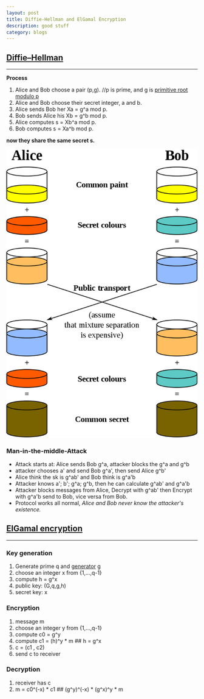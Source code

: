 ```yaml
---
layout: post
title: Diffie-Hellman and ElGamal Encryption
description: good stuff
category: blogs
---
```


## [Diffie–Hellman](https://en.wikipedia.org/wiki/Diffie%E2%80%93Hellman_key_exchange)
-----------------

**Process**
1. Alice and Bob choose a pair (p,g).    //p is prime, and g is [primitive root modulo p](https://en.wikipedia.org/wiki/Primitive_root_modulo_n)
2. Alice and Bob choose their secret integer, a and b.
3. Alice sends Bob her Xa = g^a mod p.
4. Bob sends Alice his Xb = g^b mod p.
5. Alice computes s = Xb^a mod p.
6. Bob computes s = Xa^b mod p.

**now they share the same secret s.**

![alter text](../../resources/postImage/DiffieHellman/800px-Diffie-Hellman_Key_Exchange.svg.png)

### Man-in-the-middle-Attack
+ Attack starts at: Alice sends Bob g^a, attacker blocks the g^a and g^b
+ attacker chooses a' and send Bob g^a', then send Alice g^b'
+ Alice think the sk is g^ab' and Bob think is g^a'b
+ Attacker knows a'; b'; g^a; g^b, then he can calculate g^ab' and g^a'b
+ Attacker blocks messages from Alice, Decrypt with g^ab' then Encrypt with g^a'b send to Bob, vice versa from Bob.
+ Protocol works all normal, *Alice and Bob never know the attacker's existence.*


## [ElGamal encryption](https://en.wikipedia.org/wiki/ElGamal_encryption)
----------------------------------

### Key generation
1. Generate prime q and [generator](https://en.wikipedia.org/wiki/Generating_set_of_a_group) g 
2. choose an integer x from {1,...,q-1}
3. compute h = g^x
4. public key: (G,q,g,h)
5. secret key: x

### Encryption
1. message m
2. choose an integer y from {1,...,q-1}
3. compute c0 = g^y
4. compute c1 = (h)^y * m          ## h = g^x
5. c = (c1 , c2)
6. send c to receiver

### Decryption
1. receiver has c
2. m = c0^(-x) * c1                ## (g^y)^(-x) * (g^x)^y * m


[Yange]:    http://camscofie.github.io  "Yange"
